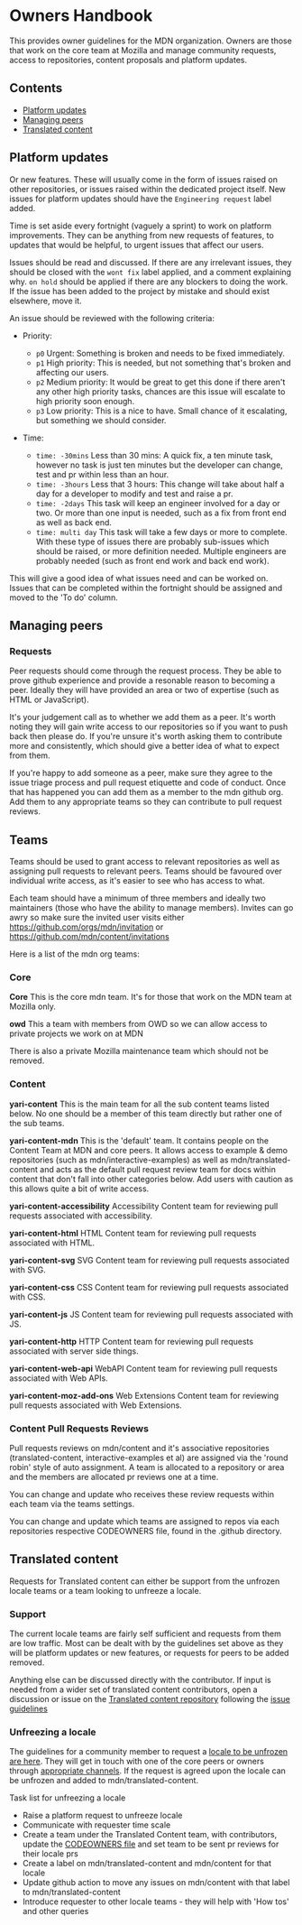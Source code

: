 # Owners Handbook

This provides owner guidelines for the MDN organization. Owners are those that work on the core team at Mozilla and manage community requests, access to repositories, content proposals and platform updates.

## Contents

- [Platform updates](#platform-updates)
- [Managing peers]()
- [Translated content](#translated-content)

## Platform updates

Or new features. These will usually come in the form of issues raised on other repositories, or issues raised within the dedicated project itself. New issues for platform updates should have the `Engineering request` label added.

Time is set aside every fortnight (vaguely a sprint) to work on platform improvements. They can be anything from new requests of features, to updates that would be helpful, to urgent issues that affect our users.

Issues should be read and discussed. If there are any irrelevant issues, they should be closed with the `wont fix` label applied, and a comment explaining why. `on hold` should be applied if there are any blockers to doing the work. If the issue has been added to the project by mistake and should exist elsewhere, move it.

An issue should be reviewed with the following criteria:

- Priority:
   - `p0` Urgent: Something is broken and needs to be fixed immediately.
   - `p1` High priority: This is needed, but not something that's broken and affecting our users.
   - `p2` Medium priority: It would be great to get this done if there aren't any other high priority tasks, chances are this issue will escalate to high priority soon enough.
   - `p3` Low priority: This is a nice to have. Small chance of it escalating, but something we should consider.

- Time:
   - `time: -30mins` Less than 30 mins: A quick fix, a ten minute task, however no task is just ten minutes but the developer can change, test and pr within less than an hour.
   - `time: -3hours` Less that 3 hours: This change will take about half a day for a developer to modify and test and raise a pr.
   - `time: -2days` This task will keep an engineer involved for a day or two. Or more than one input is needed, such as a fix from front end as well as back end.
   - `time: multi day` This task will take a few days or more to complete. With these type of issues there are probably sub-issues which should be raised, or more definition needed. Multiple engineers are probably needed (such as front end work and back end work).

This will give a good idea of what issues need and can be worked on. Issues that can be completed within the fortnight should be assigned and moved to the 'To do' column.

## Managing peers

### Requests

Peer requests should come through the request process. They be able to prove github experience and provide a resonable reason to becoming a peer. Ideally they will have provided an area or two of expertise (such as HTML or JavaScript).

It's your judgement call as to whether we add them as a peer. It's worth noting they will gain write access to our repositories so if you want to push back then please do. If you're unsure it's worth asking them to contribute more and consistently, which should give a better idea of what to expect from them.

If you're happy to add someone as a peer, make sure they agree to the issue triage process and pull request etiquette and code of conduct. Once that has happened you can add them as a member to the mdn github org. Add them to any appropriate teams so they can contribute to pull request reviews.

## Teams

Teams should be used to grant access to relevant repositories as well as assigning pull requests to relevant peers. Teams should be favoured over individual write access, as it's easier to see who has access to what.

Each team should have a minimum of three members and ideally two maintainers (those who have the ability to manage members). Invites can go awry so make sure the invited user visits either https://github.com/orgs/mdn/invitation or https://github.com/mdn/content/invitations

Here is a list of the mdn org teams:

### Core

**Core** This is the core mdn team. It's for those that work on the MDN team at Mozilla only.

**owd** This a team with members from OWD so we can allow access to private projects we work on at MDN

There is also a private Mozilla maintenance team which should not be removed.

### Content

**yari-content** This is the main team for all the sub content teams listed below. No one should be a member of this team directly but rather one of the sub teams.

**yari-content-mdn** This is the 'default' team. It contains people on the Content Team at MDN and core peers. It allows access to example & demo repositories (such as mdn/interactive-examples) as well as mdn/translated-content and acts as the default pull request review team for docs within content that don't fall into other categories below. Add users with caution as this allows quite a bit of write access.

**yari-content-accessibility** Accessibility Content team for reviewing pull requests associated with accessibility.

**yari-content-html** HTML Content team for reviewing pull requests associated with HTML.

**yari-content-svg** SVG Content team for reviewing pull requests associated with SVG.

**yari-content-css** CSS Content team for reviewing pull requests associated with CSS.

**yari-content-js** JS Content team for reviewing pull requests associated with JS.

**yari-content-http** HTTP Content team for reviewing pull requests associated with server side things.

**yari-content-web-api** WebAPI Content team for reviewing pull requests associated with Web APIs.

**yari-content-moz-add-ons** Web Extensions Content team for reviewing pull requests associated with Web Extensions.

### Content Pull Requests Reviews

Pull requests reviews on mdn/content and it's associative repositories (translated-content, interactive-examples et al) are assigned via the 'round robin' style of auto assignment. A team is allocated to a repository or area and the members are allocated pr reviews one at a time.

You can change and update who receives these review requests within each team via the teams settings.

You can change and update which teams are assigned to repos via each repositories respective CODEOWNERS file, found in the .github directory.


## Translated content

Requests for Translated content can either be support from the unfrozen locale teams or a team looking to unfreeze a locale.

### Support

The current locale teams are fairly self sufficient and requests from them are low traffic. Most can be dealt with by the guidelines set above as they will be platform updates or new features, or requests for peers to be added removed.

Anything else can be discussed directly with the contributor. If input is needed from a wider set of translated content contributors, open a discussion or issue on the [Translated content repository](https://github.com/mdn/translated-content) following the [issue guidelines]()

### Unfreezing a locale

The guidelines for a community member to request a [locale to be unfrozen are here](https://github.com/mdn/translated-content/blob/main/PEERS_GUIDELINES.md#activating-a-locale). They will get in touch with one of the core peers or owners through [appropriate channels](). If the request is agreed upon the locale can be unfrozen and added to mdn/translated-content.

Task list for unfreezing a locale

- Raise a platform request to unfreeze locale
- Communicate with requester time scale
- Create a team under the Translated Content team, with contributors, update the [CODEOWNERS file](https://github.com/mdn/translated-content/blob/main/.github/CODEOWNERS) and set team to be sent pr reviews for their locale prs
- Create a label on mdn/translated-content and mdn/content for that locale
- Update github action to move any issues on mdn/content with that label to mdn/translated-content
- Introduce requester to other locale teams - they will help with 'How tos' and other queries


